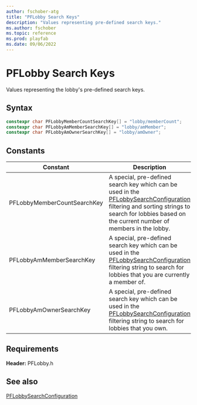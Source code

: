 ```yaml
---
author: fschober-atg
title: "PFLobby Search Keys"
description: "Values representing pre-defined search keys."
ms.author: fschober
ms.topic: reference
ms.prod: playfab
ms.date: 09/06/2022
---
```


# PFLobby Search Keys

Values representing the lobby's pre-defined search keys.

## Syntax
  
```cpp
constexpr char PFLobbyMemberCountSearchKey[] = "lobby/memberCount";
constexpr char PFLobbyAmMemberSearchKey[] = "lobby/amMember";
constexpr char PFLobbyAmOwnerSearchKey[] = "lobby/amOwner";
```
  
## Constants
  
| Constant | Description | Example |
| --- | --- | --- |
| PFLobbyMemberCountSearchKey | A special, pre-defined search key which can be used in the [PFLobbySearchConfiguration](../structs/pflobbysearchconfiguration.md) filtering and sorting strings to search for lobbies based on the current number of members in the lobby. | "lobby/memberCount lt 5" |
| PFLobbyAmMemberSearchKey | A special, pre-defined search key which can be used in the [PFLobbySearchConfiguration](../structs/pflobbysearchconfiguration.md) filtering string to search for lobbies that you are currently a member of. | "lobby/amMember eq true" |
| PFLobbyAmOwnerSearchKey | A special, pre-defined search key which can be used in the [PFLobbySearchConfiguration](../structs/pflobbysearchconfiguration.md) filtering string to search for lobbies that you own. | "lobby/amOwner eq true" |
  
## Requirements
  
**Header:** PFLobby.h
  
## See also
[PFLobbySearchConfiguration](../structs/pflobbysearchconfiguration.md)
